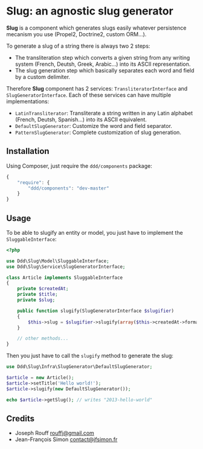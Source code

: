 Slug: an agnostic slug generator
================================

**Slug** is a component which generates slugs easily whatever persistence
mecanism you use (Propel2, Doctrine2, custom ORM...).

To generate a slug of a string there is always two 2 steps:

- The transliteration step which converts a given string from any writing system
  (French, Deutsh, Greek, Arabic...) into its ASCII representation.
- The slug generation step which basically separates each word and field by a custom delimiter.

Therefore **Slug** component has 2 services: `TransliteratorInterface` and `SlugGeneratorInterface`. Each of these services
can have multiple implementations:

- `LatinTransliterator`: Transliterate a string written in any Latin
  alphabet (French, Deutsh, Spanish...) into its ASCII equivalent.
- `DefaultSlugGenerator`: Customize the word and field separator.
- `PatternSlugGenerator`: Complete customization of slug generation.

Installation
------------

Using Composer, just require the `ddd/components` package:

``` javascript
{
    "require": {
        "ddd/components": "dev-master"
    }
}
```

Usage
-----

To be able to slugify an entity or model, you just have to implement the `SluggableInterface`:

``` php
<?php

use Ddd\Slug\Model\SluggableInterface;
use Ddd\Slug\Service\SlugGeneratorInterface;

class Article implements SluggableInterface
{
    private $createdAt;
    private $title;
    private $slug;

    public function slugify(SlugGeneratorInterface $slugifier)
    {
        $this->slug = $slugifier->slugify(array($this->createdAt->format('Y'), $this->title));
    }

    // other methods...
}
```

Then you just have to call the `slugify` method to generate the slug:

``` php
use Ddd\Slug\Infra\SlugGenerator\DefaultSlugGenerator;

$article = new Article();
$article->setTitle('Hello world!');
$article->slugify(new DefaultSlugGenerator());

echo $article->getSlug(); // writes "2013-hello-world"
```

Credits
-------

- Joseph Rouff <rouffj@gmail.com>
- Jean-François Simon <contact@jfsimon.fr>
